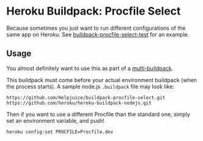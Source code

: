 # Heroku Buildpack: Procfile Select

Because sometimes you just want to run different configurations of the same app on Heroku.
See [buildpack-procfile-select-test](https://github.com/jessefulton/buildpack-procfile-select-test)
for an example.

## Usage
You almost definitely want to use this as part of a
[multi-buildpack](https://github.com/ddollar/heroku-buildpack-multi).

This buildpack must come before your actual environment buildpack (when the process starts).
A sample node.js `.buildpack` file may look like:
```
https://github.com/Helpjuice/buildpack-procfile-select.git
https://github.com/heroku/heroku-buildpack-nodejs.git
```

Then if you want to use a different Procfile than the standard one, simply set
an environment variable, and push!

```
heroku config:set PROCFILE=Procfile.dev
```

